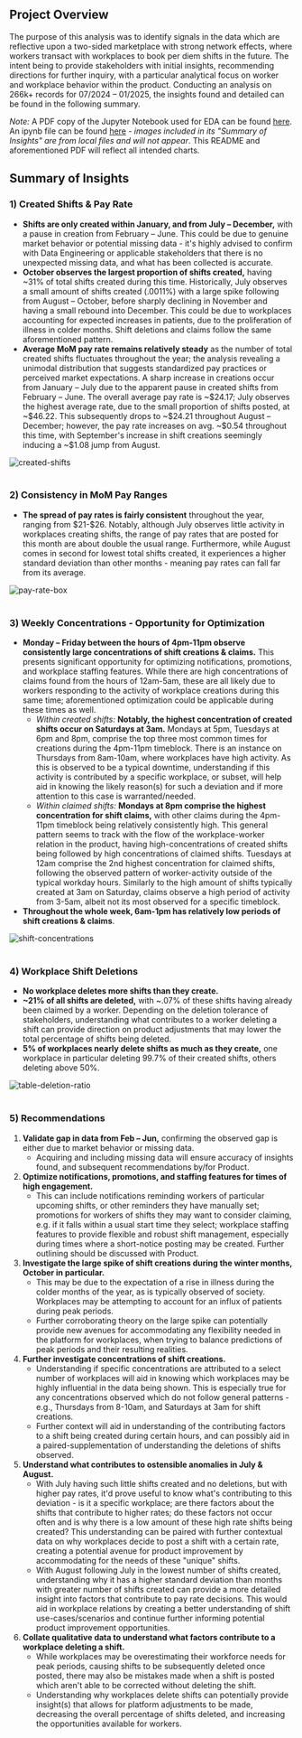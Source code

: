 ## Project Overview
The purpose of this analysis was to identify signals in the data which are reflective upon a two-sided marketplace with strong network effects, where workers transact with workplaces to book per diem shifts in the future. The intent being to provide stakeholders with initial insights, recommending directions for further inquiry, with a particular analytical focus on worker and workplace behavior within the product. Conducting an analysis on 266k+ records for 07/2024 &ndash; 01/2025, the insights found and detailed can be found in the following summary. 

*Note:* A PDF copy of the Jupyter Notebook used for EDA can be found [here](https://github.com/tseales/shift-offers-analysis/blob/c35412ab879728e5bad8087706bdc78931c27487/artifacts/shift-offers-notebook.pdf). An ipynb file can be found [here](https://github.com/tseales/shift-offers-analysis/blob/b4658fdecf125e12987e9a53695de9e233f6120f/artifacts/shift-offers-analysis.ipynb) - *images included in its "Summary of Insights" are from local files and will not appear*. This README and aforementioned PDF will reflect all intended charts.

## Summary of Insights

### 1) Created Shifts & Pay Rate
- **Shifts are only created within January, and from July &ndash; December,** with a pause in creation from February &ndash; June. This could be due to genuine market behavior or potential missing data - it's highly advised to confirm with Data Engineering or applicable stakeholders that there is no unexpected missing data, and what has been collected is accurate.
- **October observes the largest proportion of shifts created,** having ~31% of total shifts created during this time. Historically, July observes a small amount of shifts created (.0011%) with a large spike following from August &ndash; October, before sharply declining in November and having a small rebound into December. This could be due to workplaces accounting for expected increases in patients, due to the proliferation of illness in colder months. Shift deletions and claims follow the same aforementioned pattern.
- **Average MoM pay rate remains relatively steady** as the number of total created shifts fluctuates throughout the year; the analysis revealing a unimodal distribution that suggests standardized pay practices or perceived market expectations. A sharp increase in creations occur from January &ndash; July due to the apparent pause in created shifts from February &ndash; June. The overall average pay rate is ~\$24.17; July observes the highest average rate, due to the small proportion of shifts posted, at ~\$46.22. This subsequently drops to ~\$24.21 throughout August &ndash; December; however, the pay rate increases on avg. ~\$0.54 throughout this time, with September's increase in shift creations seemingly inducing a ~\$1.08 jump from August.

![created-shifts](https://github.com/user-attachments/assets/312f7a60-38f7-4da2-911b-5cc762e1723b)
</br></br>

### 2) Consistency in MoM Pay Ranges
- **The spread of pay rates is fairly consistent** throughout the year, ranging from \$21-\$26. Notably, although July observes little activity in workplaces creating shifts, the range of pay rates that are posted for this month are about double the usual range. Furthermore, while August comes in second for lowest total shifts created, it experiences a higher standard deviation than other months - meaning pay rates can fall far from its average. 

![pay-rate-box](https://github.com/user-attachments/assets/f49c5648-830f-4497-82d7-4d698de80620)
</br></br>

### 3) Weekly Concentrations - Opportunity for Optimization
- **Monday &ndash; Friday between the hours of 4pm-11pm observe consistently large concentrations of shift creations & claims.** This presents significant opportunity for optimizing notifications, promotions, and workplace staffing features. While there are high concentrations of claims found from the hours of 12am-5am, these are all likely due to workers responding to the activity of workplace creations during this same time; aforementioned optimization could be applicable during these times as well. 
    - *Within created shifts:* **Notably, the highest concentration of created shifts occur on Saturdays at 3am.** Mondays at 5pm, Tuesdays at 6pm and 8pm, comprise the top three most common times for creations during the 4pm-11pm timeblock. There is an instance on Thursdays from 8am-10am, where workplaces have high activity. As this is observed to be a typical downtime, understanding if this activity is contributed by a specific workplace, or subset, will help aid in knowing the likely reason(s) for such a deviation and if more attention to this case is warranted/needed. 
    - *Within claimed shifts:* **Mondays at 8pm comprise the highest concentration for shift claims,** with other claims during the 4pm-11pm timeblock being relatively consistently high. This general pattern seems to track with the flow of the workplace-worker relation in the product, having high-concentrations of created shifts being followed by high concentrations of claimed shifts. Tuesdays at 12am comprise the 2nd highest concentration for claimed shifts, following the observed pattern of worker-activity outside of the typical workday hours. Similarly to the high amount of shifts typically created at 3am on Saturday, claims observe a high period of activity from 3-5am, albeit not its most observed for a specific timeblock. 
- **Throughout the whole week, 6am-1pm has relatively low periods of shift creations & claims**.

![shift-concentrations](https://github.com/user-attachments/assets/b165a22d-58f5-463b-9206-a7e744d85913)
</br></br>

### 4) Workplace Shift Deletions
- **No workplace deletes more shifts than they create.**
- **~21% of all shifts are deleted,** with ~.07% of these shifts having already been claimed by a worker. Depending on the deletion tolerance of stakeholders, understanding what contributes to a worker deleting a shift can provide direction on product adjustments that may lower the total percentage of shifts being deleted.
- **5% of workplaces nearly delete shifts as much as they create,** one workplace in particular deleting 99.7% of their created shifts, others deleting above 50%. 

![table-deletion-ratio](https://github.com/user-attachments/assets/e2e3b10f-f5da-4101-a52a-3f1602177d55)
</br></br>

### 5) Recommendations
1. **Validate gap in data from Feb &ndash; Jun,** confirming the observed gap is either due to market behavior or missing data.
    - Acquiring and including missing data will ensure accuracy of insights found, and subsequent recommendations by/for Product.
2. **Optimize notifications, promotions, and staffing features for times of high engagement.**
    - This can include notifications reminding workers of particular upcoming shifts, or other reminders they have manually set; promotions for workers of shifts they may want to consider claiming, e.g. if it falls within a usual start time they select; workplace staffing features to provide flexible and robust shift management, especially during times where a short-notice posting may be created. Further outlining should be discussed with Product.
3. **Investigate the large spike of shift creations during the winter months, October in particular.**
    - This may be due to the expectation of a rise in illness during the colder months of the year, as is typically observed of society. Workplaces may be attempting to account for an influx of patients during peak periods.
    - Further corroborating theory on the large spike can potentially provide new avenues for accommodating any flexibility needed in the platform for workplaces, when trying to balance predictions of peak periods and their resulting realities.
4. **Further investigate concentrations of shift creations.**
    - Understanding if specific concentrations are attributed to a select number of workplaces will aid in knowing which workplaces may be highly influential in the data being shown. This is especially true for any concentrations observed which do not follow general patterns - e.g., Thursdays from 8-10am, and Saturdays at 3am for shift creations.
    - Further context will aid in understanding of the contributing factors to a shift being created during certain hours, and can possibly aid in a paired-supplementation of understanding the deletions of shifts observed. 
5. **Understand what contributes to ostensible anomalies in July & August.**
    - With July having such little shifts created and no deletions, but with higher pay rates, it'd prove useful to know what's contributing to this deviation - is it a specific workplace; are there factors about the shifts that contribute to higher rates; do these factors not occur often and is why there is a low amount of these high rate shifts being created? This understanding can be paired with further contextual data on why workplaces decide to post a shift with a certain rate, creating a potential avenue for product improvement by accommodating for the needs of these "unique" shifts.
    - With August following July in the lowest number of shifts created, understanding why it has a higher standard deviation than months with greater number of shifts created can provide a more detailed insight into factors that contribute to pay rate decisions. This would aid in workplace relations by creating a better understanding of shift use-cases/scenarios and continue further informing potential product improvement opportunities. 
6. **Collate qualitative data to understand what factors contribute to a workplace deleting a shift.**
    - While workplaces may be overestimating their workforce needs for peak periods, causing shifts to be subsequently deleted once posted, there may also be mistakes made when a shift is posted which aren't able to be corrected without deleting the shift.
    - Understanding why workplaces delete shifts can potentially provide insight(s) that allows for platform adjustments to be made, decreasing the overall percentage of shifts deleted, and increasing the opportunities available for workers.

